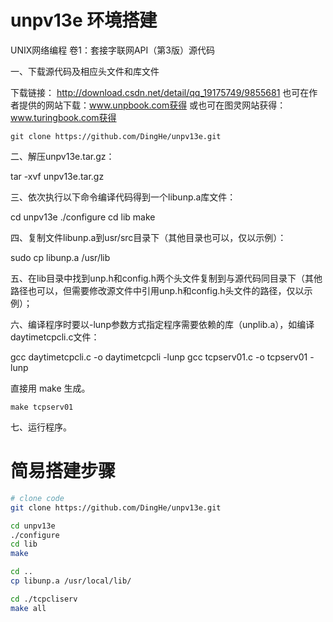 unpv13e 环境搭建
=========================

UNIX网络编程 卷1：套接字联网API（第3版）源代码

一、下载源代码及相应头文件和库文件


下载链接：     http://download.csdn.net/detail/qq_19175749/9855681
也可在作者提供的网站下载：www.unpbook.com获得
或也可在图灵网站获得：www.turingbook.com获得

`git clone https://github.com/DingHe/unpv13e.git`

二、解压unpv13e.tar.gz：

tar -xvf unpv13e.tar.gz

三、依次执行以下命令编译代码得到一个libunp.a库文件：

cd unpv13e
./configure
cd lib
make

四、复制文件libunp.a到usr/src目录下（其他目录也可以，仅以示例）：

sudo cp libunp.a /usr/lib

五、在lib目录中找到unp.h和config.h两个头文件复制到与源代码同目录下（其他路径也可以，但需要修改源文件中引用unp.h和config.h头文件的路径，仅以示例）；

六、编译程序时要以-lunp参数方式指定程序需要依赖的库（unplib.a），如编译daytimetcpcli.c文件：

gcc daytimetcpcli.c -o daytimetcpcli -lunp
gcc tcpserv01.c -o tcpserv01 -lunp

直接用 make 生成。

`make tcpserv01`

七、运行程序。


# 简易搭建步骤

```bash
# clone code
git clone https://github.com/DingHe/unpv13e.git

cd unpv13e
./configure
cd lib
make

cd ..
cp libunp.a /usr/local/lib/

cd ./tcpcliserv
make all
```
